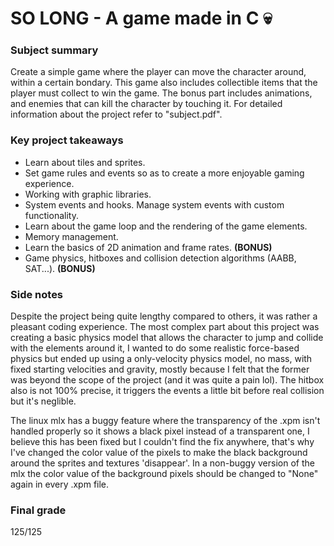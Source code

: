# SO LONG - A game made in C 💀

<h3>Subject summary</h3>
<p>Create a simple game where the player can move the character around, within a certain bondary. This game also includes collectible items that the player must collect to win the game.
The bonus part includes animations, and enemies that can kill the character by touching it. For detailed information about the project refer to "subject.pdf".</p>

<h3>Key project takeaways</h3>

- Learn about tiles and sprites.  
- Set game rules and events so as to create a more enjoyable gaming experience.  
- Working with graphic libraries.  
- System events and hooks. Manage system events with custom functionality.  
- Learn about the game loop and the rendering of the game elements.  
- Memory management.
- Learn the basics of 2D animation and frame rates. **(BONUS)**
- Game physics, hitboxes and collision detection algorithms (AABB, SAT...). **(BONUS)**

### Side notes
Despite the project being quite lengthy compared to others, it was rather a pleasant coding experience. The most complex part about this project was creating a basic physics model that allows the character to jump and collide with the elements around it, I wanted to do some realistic force-based physics but ended up using a only-velocity physics model, no mass, with fixed starting velocities and gravity, mostly because I felt that the former was beyond the scope of the project (and it was quite a pain lol). The hitbox also is not 100% precise, it triggers the events a little bit before real collision but it's neglible.  

The linux mlx has a buggy feature where the transparency of the .xpm isn't handled properly so it shows a black pixel instead of a transparent one, I believe this has been fixed but I couldn't find the fix anywhere, that's why I've changed the color value of the pixels to make the black background around the sprites and textures 'disappear'. In a non-buggy version of the mlx the color value of the background pixels should be changed to "None" again in every .xpm file.
### Final grade
125/125

